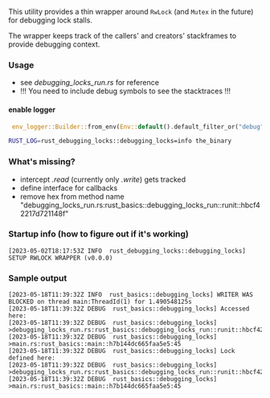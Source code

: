 This utility provides a thin wrapper around <code>RwLock</code> (and <code>Mutex</code> in the future) for debugging lock stalls.

The wrapper keeps track of the callers' and creators' stackframes to provide debugging context.


### Usage
* see _debugging_locks_run.rs_ for reference
* !!! You need to include debug symbols to see the stacktraces !!!

#### enable logger

```rust
 env_logger::Builder::from_env(Env::default().default_filter_or("debug")).init();
```

```bash
RUST_LOG=rust_debugging_locks::debugging_locks=info the_binary
```

### What's missing?
* intercept _.read_ (currently only _.write_) gets tracked
* define interface for callbacks
* remove hex from method name "debugging_locks_run.rs:rust_basics::debugging_locks_run::runit::hbcf42217d721148f"

### Startup info (how to figure out if it's working)
    [2023-05-02T18:17:53Z INFO  rust_debugging_locks::debugging_locks] SETUP RWLOCK WRAPPER (v0.0.0)



### Sample output
	[2023-05-18T11:39:32Z INFO  rust_basics::debugging_locks] WRITER WAS BLOCKED on thread main:ThreadId(1) for 1.490548125s
	[2023-05-18T11:39:32Z DEBUG  rust_basics::debugging_locks] Accessed here:
	[2023-05-18T11:39:32Z DEBUG  rust_basics::debugging_locks] 	>debugging_locks_run.rs:rust_basics::debugging_locks_run::runit::hbcf42217d721148f:26
	[2023-05-18T11:39:32Z DEBUG  rust_basics::debugging_locks] 	>main.rs:rust_basics::main::h7b144dc665faa5e5:45
	[2023-05-18T11:39:32Z DEBUG  rust_basics::debugging_locks] Lock defined here:
	[2023-05-18T11:39:32Z DEBUG  rust_basics::debugging_locks] 	>debugging_locks_run.rs:rust_basics::debugging_locks_run::runit::hbcf42217d721148f:11
	[2023-05-18T11:39:32Z DEBUG  rust_basics::debugging_locks] 	>main.rs:rust_basics::main::h7b144dc665faa5e5:45


